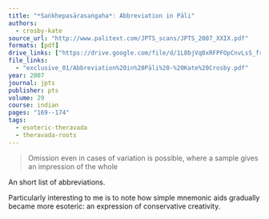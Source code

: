 ```yaml
---
title: "*Saṅkhepasārasaṅgaha*: Abbreviation in Pāli"
authors:
  - crosby-kate
source_url: "http://www.palitext.com/JPTS_scans/JPTS_2007_XXIX.pdf"
formats: [pdf]
drive_links: ["https://drive.google.com/file/d/1L8bjVq0xRFPFOpCnvLsS_frh_rI0TGND/view?usp=drivesdk"]
file_links:
  - "exclusive_01/Abbreviation%20in%20Pāli%20-%20Kate%20Crosby.pdf"
year: 2007
journal: jpts
publisher: pts
volume: 29
course: indian
pages: "169--174"
tags:
  - esoteric-theravada
  - theravada-roots
---
```


> Omission even in cases of variation is possible, where a sample gives an impression of the whole

An short list of abbreviations.

Particularly interesting to me is to note how simple mnemonic aids gradually became more esoteric: an expression of conservative creativity.

